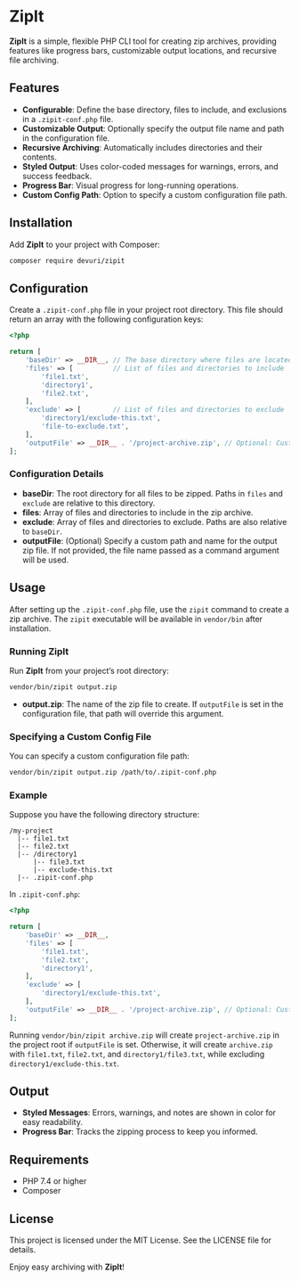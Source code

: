 # ZipIt

**ZipIt** is a simple, flexible PHP CLI tool for creating zip archives, providing features like progress bars, customizable output locations, and recursive file archiving.

## Features

- **Configurable**: Define the base directory, files to include, and exclusions in a `.zipit-conf.php` file.
- **Customizable Output**: Optionally specify the output file name and path in the configuration file.
- **Recursive Archiving**: Automatically includes directories and their contents.
- **Styled Output**: Uses color-coded messages for warnings, errors, and success feedback.
- **Progress Bar**: Visual progress for long-running operations.
- **Custom Config Path**: Option to specify a custom configuration file path.

## Installation

Add **ZipIt** to your project with Composer:

```bash
composer require devuri/zipit
```

## Configuration

Create a `.zipit-conf.php` file in your project root directory. This file should return an array with the following configuration keys:

```php
<?php

return [
    'baseDir' => __DIR__, // The base directory where files are located
    'files' => [          // List of files and directories to include
        'file1.txt',
        'directory1',
        'file2.txt',
    ],
    'exclude' => [        // List of files and directories to exclude
        'directory1/exclude-this.txt',
        'file-to-exclude.txt',
    ],
    'outputFile' => __DIR__ . '/project-archive.zip', // Optional: Custom output file path
];
```

### Configuration Details

- **baseDir**: The root directory for all files to be zipped. Paths in `files` and `exclude` are relative to this directory.
- **files**: Array of files and directories to include in the zip archive.
- **exclude**: Array of files and directories to exclude. Paths are also relative to `baseDir`.
- **outputFile**: (Optional) Specify a custom path and name for the output zip file. If not provided, the file name passed as a command argument will be used.

## Usage

After setting up the `.zipit-conf.php` file, use the `zipit` command to create a zip archive. The `zipit` executable will be available in `vendor/bin` after installation.

### Running ZipIt

Run **ZipIt** from your project’s root directory:

```bash
vendor/bin/zipit output.zip
```

- **output.zip**: The name of the zip file to create. If `outputFile` is set in the configuration file, that path will override this argument.

### Specifying a Custom Config File

You can specify a custom configuration file path:

```bash
vendor/bin/zipit output.zip /path/to/.zipit-conf.php
```

### Example

Suppose you have the following directory structure:

```
/my-project
  |-- file1.txt
  |-- file2.txt
  |-- /directory1
      |-- file3.txt
      |-- exclude-this.txt
  |-- .zipit-conf.php
```

In `.zipit-conf.php`:

```php
<?php

return [
    'baseDir' => __DIR__,
    'files' => [
        'file1.txt',
        'file2.txt',
        'directory1',
    ],
    'exclude' => [
        'directory1/exclude-this.txt',
    ],
    'outputFile' => __DIR__ . '/project-archive.zip', // Optional: Custom output file name
];
```

Running `vendor/bin/zipit archive.zip` will create `project-archive.zip` in the project root if `outputFile` is set. Otherwise, it will create `archive.zip` with `file1.txt`, `file2.txt`, and `directory1/file3.txt`, while excluding `directory1/exclude-this.txt`.

## Output

- **Styled Messages**: Errors, warnings, and notes are shown in color for easy readability.
- **Progress Bar**: Tracks the zipping process to keep you informed.

## Requirements

- PHP 7.4 or higher
- Composer

## License

This project is licensed under the MIT License. See the LICENSE file for details.

Enjoy easy archiving with **ZipIt**!
